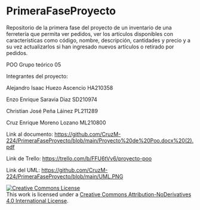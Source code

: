 # PrimeraFaseProyecto
Repositorio de la primera fase del proyecto de un inventario de una ferretería que permita ver pedidos, ver los artículos disponibles con características como código, nombre, descripción, cantidades y precio y a su vez actualizarlos si han ingresado nuevos artículos o retirado por pedidos.

POO Grupo teórico 05

Integrantes del proyecto:

Alejandro Isaac Huezo Ascencio HA210358

Enzo Enrique Saravia Diaz SD210974

Christian José Peña Láinez PL211289

Cruz Enrique Moreno Lozano ML210800

Link al documento: https://github.com/CruzM-224/PrimeraFaseProyecto/blob/main/Proyecto%20de%20Poo.docx%20(2).pdf

Link de Trello: https://trello.com/b/FFU6tVv6/proyecto-poo

Link del UML: https://github.com/CruzM-224/PrimeraFaseProyecto/blob/main/UML.PNG

<a rel="license" href="http://creativecommons.org/licenses/by-nd/4.0/"><img alt="Creative Commons License" style="border-width:0" src="https://i.creativecommons.org/l/by-nd/4.0/88x31.png" /></a><br />This work is licensed under a <a rel="license" href="http://creativecommons.org/licenses/by-nd/4.0/">Creative Commons Attribution-NoDerivatives 4.0 International License</a>.

